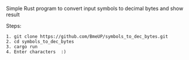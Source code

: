 Simple Rust program to convert input symbols to decimal bytes and show result

Steps:
  ```
  1. git clone https://github.com/BmeUP/symbols_to_dec_bytes.git
  2. cd symbols_to_dec_bytes
  3. cargo run
  4. Enter characters  :) 
  ```
